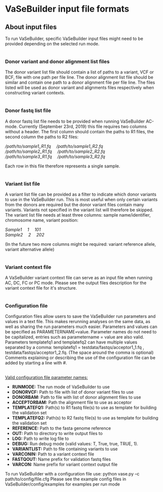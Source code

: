 # VaSeBuilder input file formats

## About input files
To run VaSeBuilder, specific VaSeBuilder input files might need to be provided depending on the selected run mode.<br />
<br />


### Donor variant and donor alignment list files
The donor variant list file should contain a list of paths to a variant, VCF or BCF, file with one path per file line.
The donor alignment list file should be similar and contain one path to a donor alignment file per file line.
The files listed will be used as donor variant and alignments files respectively when constructing variant contexts.
<br /><br />


### Donor fastq list file
A donor fastq list file needs to be provided when running VaSeBuilder AC-mode. Currently (September 23rd, 2019) this 
file requires two columns without a header. The first column should contain the paths to R1 files, the second column
 the paths to R2 files:

_/path/to/sample1_R1.fq &emsp;/path/to/sample1_R2.fq<br />
/path/to/sample2_R1.fq &emsp;/path/to/sample2_R2.fq<br />
/path/to/sample3_R1.fq &emsp;/path/to/sample3_R2.fq_

Each row in this file therefore represents a single sample.<br /><br />


### Variant list file
A variant list file can be provided as a filter to indicate which donor variants to use in the VaSeBuilder run. This is 
most useful when only certain variants from the donors are required but the donor variant files contain many variants.
Variants not specified in the variant list will therefore be skipped.
The variant list file needs at least three columns: sample name/identifier, chromosome name, variant position:

_Sample1 &emsp;1 &emsp;101<br />
Sample2 &emsp;2 &emsp;202<br />_

(In the future two more columns might be required: variant reference allele, variant alternative allele)<br /><br />


### Variant context file
A VaSeBuilder variant context file can serve as an input file when running AC, DC, FC or PC mode. Please see the output 
files description for the variant context file for it's structure.<br /><br />


### Configuration file
Configuration files allow users to save the VaSeBuilder run parameters and values in a text file. This makes rerunning 
analyses on the same data, as well as sharing the run parameters much easier. Parameters and values can be specified as 
PARAMETERNAME=value. Parameter names do not need to be capitalized, entries such as parametername = value are also 
valid. Parameters templatefq1 and templatefq2 can have multiple values separated by a comma: 
templatefq1 = testdata/fastqs/acceptor1_1.fq , testdata/fastqs/acceptor1_2.fq. (The space around the comma is optional)
Comments explaining or describing the use of the configuration file can be added by starting a line with #.

<br /><u>Valid configuration file parameter names:</u>
* __RUNMODE:__ The run mode of VaSeBuilder to use 
* __DONORVCF:__ Path to file with list of donor variant files to use
* __DONORBAM:__ Path to file with list of donor alignment files to use
* __ACCEPTORBAM:__ Path the alignment file to use as acceptor
* __TEMPLATEFQ1:__ Path(s) to R1 fastq file(s) to use as template for building the validation set
* __TEMPLATEFQ2:__ Path(s) to R2 fastq file(s) to use as template for building the validation set
* __REFERENCE:__ Path to the fasta genome reference
* __OUT:__ Path to directory to write output files to
* __LOG:__ Path to write log file to
* __DEBUG:__ Run debug mode (valid values: T, True, true, TRUE, 1).
* __VARIANTLIST:__ Path to file containing  variants to use
* __VARCONIN:__ Path to a variant context file
* __FASTQOUT:__ Name prefix for validation fastq files
* __VARCON:__ Name prefix for variant context output file

To run VaSeBuilder with a configuration file use: python vase.py –c path/to/config/file.cfg
Please see the example config files in VaSeBuilder/config/examples for examples per run mode
